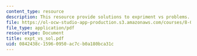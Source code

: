 ```yaml
---
content_type: resource
description: This resource provide solutions to expriment vs problems.
file: https://ol-ocw-studio-app-production.s3.amazonaws.com/courses/8-01x-physics-i-classical-mechanics-with-an-experimental-focus-fall-2002/0842438c15960950ac7cb0a180bca31c_expt_vs_sol.pdf
file_type: application/pdf
resourcetype: Document
title: expt_vs_sol.pdf
uid: 0842438c-1596-0950-ac7c-b0a180bca31c
---
```

